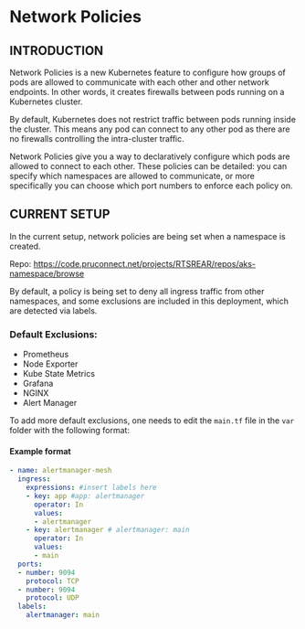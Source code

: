 # Network Policies

## INTRODUCTION
Network Policies is a new Kubernetes feature to configure how groups of pods are allowed to communicate with each other and other network endpoints. In other words, it creates firewalls between pods running on a Kubernetes cluster.

By default, Kubernetes does not restrict traffic between pods running inside the cluster. This means any pod can connect to any other pod as there are no firewalls controlling the intra-cluster traffic.

Network Policies give you a way to declaratively configure which pods are allowed to connect to each other. These policies can be detailed: you can specify which namespaces are allowed to communicate, or more specifically you can choose which port numbers to enforce each policy on.

## CURRENT SETUP
In the current setup, network policies are being set when a namespace is created.

Repo: https://code.pruconnect.net/projects/RTSREAR/repos/aks-namespace/browse

By default, a policy is being set to deny all ingress traffic from other namespaces, and some exclusions are included in this deployment, which are detected via labels.

### Default Exclusions:
- Prometheus
- Node Exporter
- Kube State Metrics
- Grafana
- NGINX
- Alert Manager

To add more default exclusions, one needs to edit the `main.tf` file in the `var` folder with the following format:

#### Example format
```yaml
- name: alertmanager-mesh
  ingress:
    expressions: #insert labels here 
    - key: app #app: alertmanager
      operator: In
      values:
      - alertmanager
    - key: alertmanager # alertmanager: main
      operator: In
      values:
      - main
  ports:
  - number: 9094
    protocol: TCP
  - number: 9094
    protocol: UDP
  labels:
    alertmanager: main
